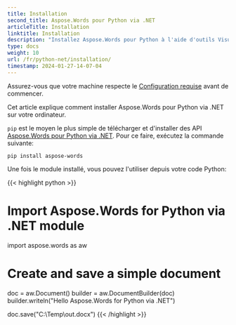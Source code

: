 ```yaml
---
title: Installation
second_title: Aspose.Words pour Python via .NET
articleTitle: Installation
linktitle: Installation
description: "Installez Aspose.Words pour Python à l'aide d'outils Visual Studio tels que Manage NuGet Packages ou Package Manager Console et le programme d'installation MSI. Utilisez l'ensemble d'autorisations Full Trust."
type: docs
weight: 10
url: /fr/python-net/installation/
timestamp: 2024-01-27-14-07-04
---
```


Assurez-vous que votre machine respecte le [Configuration requise](/words/fr/python-net/system-requirements/) avant de commencer.

Cet article explique comment installer Aspose.Words pour Python via .NET sur votre ordinateur.

`pip` est le moyen le plus simple de télécharger et d'installer des API [Aspose.Words pour Python via .NET](https://pypi.org/project/aspose-words/). Pour ce faire, exécutez la commande suivante:

`pip install aspose-words`

Une fois le module installé, vous pouvez l'utiliser depuis votre code Python:

{{< highlight python >}}
# Import Aspose.Words for Python via .NET module
import aspose.words as aw

# Create and save a simple document
doc = aw.Document()
builder = aw.DocumentBuilder(doc)
builder.writeln("Hello Aspose.Words for Python via .NET")

doc.save("C:\\Temp\\out.docx")
{{< /highlight >}}
